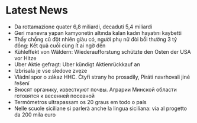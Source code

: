 # Latest News
-  Da rottamazione quater 6,8 miliardi, decaduti 5,4 miliardi
-  Geri manevra yapan kamyonetin altında kalan kadın hayatını kaybetti
-  Thấy chồng cũ đột nhiên giàu có, người phụ nữ đòi bồi thường 3 tỷ đồng: Kết quả cuối cùng ít ai ngờ đến
-  Kühleffekt von Wäldern: Wiederaufforstung schützte den Osten der USA vor Hitze
-  Uber Aktie gefragt: Uber kündigt Aktienrückkauf an
-  Izbrisala je vse sledove zveze
-  Vládní spor o zákaz HHC. Čtyři strany ho prosadily, Piráti navrhovali jiné řešení
-  Вносят органику, известкуют почвы. Аграрии Минской области готовятся к весенней посевной
-  Termómetros ultrapassam os 20 graus em todo o país
-  Nelle scuole siciliane si parlerà anche la lingua siciliana: via al progetto da 200 mila euro
